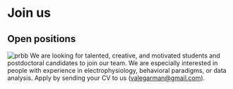 # Join us

## Open positions
![prbb](../static/images/prbb.webp)
We are looking for talented, creative, and motivated students and postdoctoral candidates to join our team. We are especially interested in people with experience in electrophysiology, behavioral paradigms, or data analysis. Apply by sending your CV to us (valegarman@gmail.com).